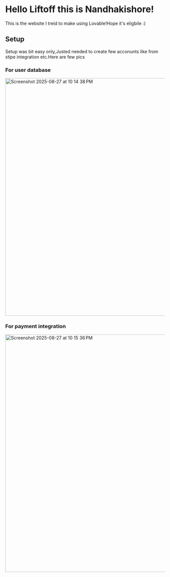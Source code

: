 # Hello Liftoff this is Nandhakishore!

This is the website I treid to make using Lovable!Hope it's eligbile :)


## Setup

Setup was bit easy only,Justed needed to create few acconunts like from stipe integration etc.Here are few pics


### For user database
<img width="1439" height="751" alt="Screenshot 2025-08-27 at 10 14 38 PM" src="https://github.com/user-attachments/assets/60744f91-1570-4f1d-8c9f-57995663aea6" />

### For payment integration
<img width="1439" height="751" alt="Screenshot 2025-08-27 at 10 15 36 PM" src="https://github.com/user-attachments/assets/331e5f37-3e9c-4fba-aa0d-d2979790ce0f" />
